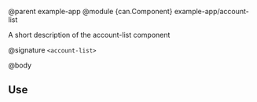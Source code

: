 @parent example-app
@module {can.Component} example-app/account-list <account-list>

A short description of the account-list component

@signature `<account-list>`

@body

## Use

